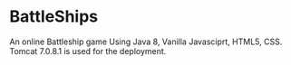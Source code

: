 # BattleShips
An online Battleship game
Using Java 8, Vanilla Javasciprt, HTML5, CSS.
Tomcat 7.0.8.1 is used for the deployment.
